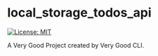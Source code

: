 # local_storage_todos_api

[![License: MIT][license_badge]][license_link]

A Very Good Project created by Very Good CLI.

[license_badge]: https://img.shields.io/badge/license-MIT-blue.svg

[license_link]: https://opensource.org/licenses/MIT
